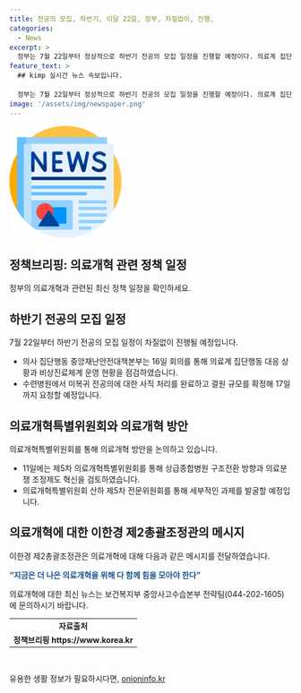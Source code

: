 ```yaml
---
title: 전공의 모집, 하반기, 이달 22일, 정부, 차질없이, 진행, 
categories:
  - News
excerpt: >
  정부는 7월 22일부터 정상적으로 하반기 전공의 모집 일정을 진행할 예정이다. 의료계 집단행동 중앙재난안전대책본부는 16일 회의를 통해 의료계 집단행동 대응 상황과 복귀하지 않은 전공의 처리 등을 점검했다. 수련병원은 17일까지 처리가 완료되면 모집 일정을 진행할 예정이며, 의료개혁특별위원회는 의료개혁 방안을 촉진하기 위해 논의하고 있다. 전문가들은 대한민국 의료의 미래를 위해 의료개혁에 적극 참여할 것을 촉구하고 있다.
feature_text: >
  ## kimp 실시간 뉴스 속보입니다.

  정부는 7월 22일부터 정상적으로 하반기 전공의 모집 일정을 진행할 예정이다. 의료계 집단행동 중앙재난안전대책본부는 16일 회의를 통해 의료계 집단행동 대응 상황과 복귀하지 않은 전공의 처리 등을 점검했다. 수련병원은 17일까지 처리가 완료되면 모집 일정을 진행할 예정이며, 의료개혁특별위원회는 의료개혁 방안을 촉진하기 위해 논의하고 있다. 전문가들은 대한민국 의료의 미래를 위해 의료개혁에 적극 참여할 것을 촉구하고 있다.
image: '/assets/img/newspaper.png'
---
```


<p><img src="/assets/img/newspaper.png" alt="kimplant 속보" /></p>

<h2 data-ke-size="size26">정책브리핑: 의료개혁 관련 정책 일정</h2>

<p data-ke-size="size16">정부의 의료개혁과 관련된 최신 정책 일정을 확인하세요.</p>

<h2 data-ke-size="size24">하반기 전공의 모집 일정</h2>

<p data-ke-size="size16">7월 22일부터 하반기 전공의 모집 일정이 차질없이 진행될 예정입니다.</p>

<ul>
    <li>의사 집단행동 중앙재난안전대책본부는 16일 회의를 통해 의료계 집단행동 대응 상황과 비상진료체계 운영 현황을 점검하였습니다.</li>
    <li>수련병원에서 미복귀 전공의에 대한 사직 처리를 완료하고 결원 규모를 확정해 17일까지 요청할 예정입니다.</li>
</ul>

<h2 data-ke-size="size24">의료개혁특별위원회와 의료개혁 방안</h2>

<p data-ke-size="size16">의료개혁특별위원회를 통해 의료개혁 방안을 논의하고 있습니다.</p>

<ul>
    <li>11일에는 제5차 의료개혁특별위원회를 통해 상급종합병원 구조전환 방향과 의료분쟁 조정제도 혁신을 검토하였습니다.</li>
    <li>의료개혁특별위원회 산하 제5차 전문위원회를 통해 세부적인 과제를 발굴할 예정입니다.</li>
</ul>

<h2 data-ke-size="size24">의료개혁에 대한 이한경 제2총괄조정관의 메시지</h2>

<p data-ke-size="size16">이한경 제2총괄조정관은 의료개혁에 대해 다음과 같은 메시지를 전달하였습니다.</p>

<p data-ke-size="size16"><b><span style="color: #1a5490;">“지금은 더 나은 의료개혁을 위해 다 함께 힘을 모아야 한다”</span></b></p>

<p data-ke-size="size16">의료개혁에 대한 최신 뉴스는 보건복지부 중앙사고수습본부 전략팀(044-202-1605)에 문의하시기 바랍니다.</p>

<table>
    <tr>
        <td style="text-align: center; height: 17px;"><b>자료출처</b></td>
    </tr>
    <tr>
        <td style="text-align: center; height: 17px;"><b>정책브리핑 https://www.korea.kr</b></td>
    </tr>
</table>

<p data-ke-size="size16">&nbsp;</p>
유용한 생활 정보가 필요하시다면, <a href="https://onioninfo.kr" rel="dofollow">onioninfo.kr</a>


